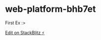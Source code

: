 # web-platform-bhb7et
First Ex :>

[Edit on StackBlitz ⚡️](https://stackblitz.com/edit/web-platform-bhb7et)
